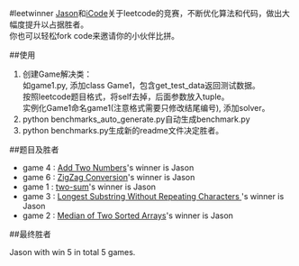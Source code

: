 #leetwinner
[Jason](https://github.com/jasonwbw)和[iCode](https://github.com/iCode0410)关于leetcode的竞赛，不断优化算法和代码，做出大幅度提升以占据胜者。  
你也可以轻松fork code来邀请你的小伙伴比拼。

##使用
1. 创建Game解决类：  
如game1.py, 添加class Game1，包含get_test_data返回测试数据。  
按照leetcode题目格式，将self去掉，后面参数放入tuple。  
实例化Game1命名game1(注意格式需要只修改结尾编号), 添加solver。
2. python benchmarks_auto_generate.py自动生成benchmark.py
3. python benchmarks.py生成新的readme文件决定胜者。

##题目及胜者

* game 4 : [Add Two Numbers](https://oj.leetcode.com/problems/add-two-numbers/)'s winner is Jason  
* game 6 : [ZigZag Conversion](https://oj.leetcode.com/problems/zigzag-conversion/)'s winner is Jason  
* game 1 : [two-sum](https://oj.leetcode.com/problems/two-sum/)'s winner is Jason  
* game 3 : [Longest Substring Without Repeating Characters ](https://oj.leetcode.com/problems/longest-substring-without-repeating-characters/)'s winner is Jason  
* game 2 : [Median of Two Sorted Arrays](https://oj.leetcode.com/problems/median-of-two-sorted-arrays/)'s winner is Jason  

##最终胜者

Jason with win 5 in total 5 games.  
